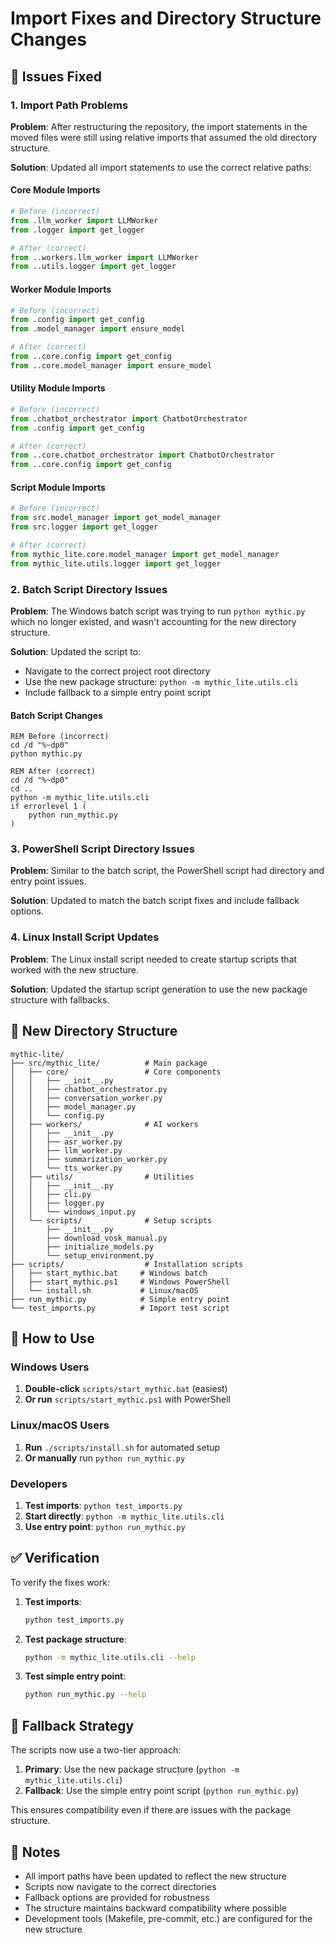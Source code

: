 # Import Fixes and Directory Structure Changes

## 🔧 Issues Fixed

### 1. Import Path Problems

**Problem**: After restructuring the repository, the import statements in the moved files were still using relative imports that assumed the old directory structure.

**Solution**: Updated all import statements to use the correct relative paths:

#### Core Module Imports
```python
# Before (incorrect)
from .llm_worker import LLMWorker
from .logger import get_logger

# After (correct)
from ..workers.llm_worker import LLMWorker
from ..utils.logger import get_logger
```

#### Worker Module Imports
```python
# Before (incorrect)
from .config import get_config
from .model_manager import ensure_model

# After (correct)
from ..core.config import get_config
from ..core.model_manager import ensure_model
```

#### Utility Module Imports
```python
# Before (incorrect)
from .chatbot_orchestrator import ChatbotOrchestrator
from .config import get_config

# After (correct)
from ..core.chatbot_orchestrator import ChatbotOrchestrator
from ..core.config import get_config
```

#### Script Module Imports
```python
# Before (incorrect)
from src.model_manager import get_model_manager
from src.logger import get_logger

# After (correct)
from mythic_lite.core.model_manager import get_model_manager
from mythic_lite.utils.logger import get_logger
```

### 2. Batch Script Directory Issues

**Problem**: The Windows batch script was trying to run `python mythic.py` which no longer existed, and wasn't accounting for the new directory structure.

**Solution**: Updated the script to:
- Navigate to the correct project root directory
- Use the new package structure: `python -m mythic_lite.utils.cli`
- Include fallback to a simple entry point script

#### Batch Script Changes
```batch
REM Before (incorrect)
cd /d "%~dp0"
python mythic.py

REM After (correct)
cd /d "%~dp0"
cd ..
python -m mythic_lite.utils.cli
if errorlevel 1 (
    python run_mythic.py
)
```

### 3. PowerShell Script Directory Issues

**Problem**: Similar to the batch script, the PowerShell script had directory and entry point issues.

**Solution**: Updated to match the batch script fixes and include fallback options.

### 4. Linux Install Script Updates

**Problem**: The Linux install script needed to create startup scripts that worked with the new structure.

**Solution**: Updated the startup script generation to use the new package structure with fallbacks.

## 📁 New Directory Structure

```
mythic-lite/
├── src/mythic_lite/          # Main package
│   ├── core/                 # Core components
│   │   ├── __init__.py
│   │   ├── chatbot_orchestrator.py
│   │   ├── conversation_worker.py
│   │   ├── model_manager.py
│   │   └── config.py
│   ├── workers/              # AI workers
│   │   ├── __init__.py
│   │   ├── asr_worker.py
│   │   ├── llm_worker.py
│   │   ├── summarization_worker.py
│   │   └── tts_worker.py
│   ├── utils/                # Utilities
│   │   ├── __init__.py
│   │   ├── cli.py
│   │   ├── logger.py
│   │   └── windows_input.py
│   └── scripts/              # Setup scripts
│       ├── __init__.py
│       ├── download_vosk_manual.py
│       ├── initialize_models.py
│       └── setup_environment.py
├── scripts/                  # Installation scripts
│   ├── start_mythic.bat     # Windows batch
│   ├── start_mythic.ps1     # Windows PowerShell
│   └── install.sh           # Linux/macOS
├── run_mythic.py            # Simple entry point
└── test_imports.py          # Import test script
```

## 🚀 How to Use

### Windows Users
1. **Double-click** `scripts/start_mythic.bat` (easiest)
2. **Or run** `scripts/start_mythic.ps1` with PowerShell

### Linux/macOS Users
1. **Run** `./scripts/install.sh` for automated setup
2. **Or manually** run `python run_mythic.py`

### Developers
1. **Test imports**: `python test_imports.py`
2. **Start directly**: `python -m mythic_lite.utils.cli`
3. **Use entry point**: `python run_mythic.py`

## ✅ Verification

To verify the fixes work:

1. **Test imports**:
   ```bash
   python test_imports.py
   ```

2. **Test package structure**:
   ```bash
   python -m mythic_lite.utils.cli --help
   ```

3. **Test simple entry point**:
   ```bash
   python run_mythic.py --help
   ```

## 🔄 Fallback Strategy

The scripts now use a two-tier approach:

1. **Primary**: Use the new package structure (`python -m mythic_lite.utils.cli`)
2. **Fallback**: Use the simple entry point script (`python run_mythic.py`)

This ensures compatibility even if there are issues with the package structure.

## 📝 Notes

- All import paths have been updated to reflect the new structure
- Scripts now navigate to the correct directories
- Fallback options are provided for robustness
- The structure maintains backward compatibility where possible
- Development tools (Makefile, pre-commit, etc.) are configured for the new structure